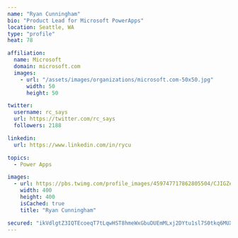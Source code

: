 ```yaml
---
name: "Ryan Cunningham"
bio: "Product Lead for Microsoft PowerApps"
location: Seattle, WA
type: "profile"
heat: 78

affiliation:
  name: Microsoft
  domain: microsoft.com
  images:
    - url: "/assets/images/organizations/microsoft.com-50x50.jpg"
      width: 50
      height: 50

twitter:
  username: rc_says
  url: https://twitter.com/rc_says
  followers: 2188

linkedin:
  url: https://www.linkedin.com/in/rycu

topics:
  - Power Apps

images:
  - url: https://pbs.twimg.com/profile_images/459747717862805504/CJIGZejd_400x400.png
    width: 400
    height: 400
    isCached: true
    title: "Ryan Cunningham"

secured: "ikVdlgtZ3IQTEcoeqT7tLqwHST8hmeWxGbuDUEmMLxj2DYtu1sl7S0tkq6MUXRzMEsDtn62VIvl5Rmpl85+M4bFi9zA4ypoiqjsKvVEoQg+QYv3Y/cs31wIKieaoTkB5o2XpQRrtUWsASyAB8PT7ll8rx6M4O0H0SqUJOWksGIbEVAkUWqmAIt77GMtb2Z4DYkk8IEtE6EXSshGm/mYB6MQ1+emicy37XCDqMtBe3EaNIsuwbTckxraKNwn7pabjcvsZ7cqHZ5MDVLRN+I3tnNJQrIcSGs0dfXW5dgo3gbCNcf47tUFRC+2BH9xXY4ozMfg3PvIUbSPulBtE1Wz5YBWPWIE0t6zvfLHzmcjjAlWj+qKJymBHLqBTiIy7M8MNKygdELcwdHzke8cCfk7lScKSRFQsvmO9GSt0pnQpaJ8=;BYOYpLSLlZHHfkyCvEPpjg=="
---
```



